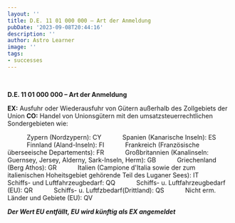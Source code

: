 ```yaml
---
layout: ''
title: D.E. 11 01 000 000 – Art der Anmeldung
pubDate: '2023-09-08T20:44:16'
description: ''
author: Astro Learner
image: ''
tags:
- successes
---
```


 

**D.E. 11 01 000 000 – Art der Anmeldung**

**EX:** Ausfuhr oder Wiederausfuhr von Gütern außerhalb des Zollgebiets der Union
**CO:** Handel von Unionsgütern mit den umsatzsteuerrechtlichen Sondergebieten wie:

           Zypern (Nordzypern): CY
           Spanien (Kanarische Inseln): ES
           Finnland (Aland-Inseln): FI
           Frankreich (Französische überseeische Departements): FR
           Großbritannien (Kanalinseln: Guernsey, Jersey, Alderny, Sark-Inseln, Herm): GB
           Griechenland (Berg Athos): GR
           Italien (Campione d\'Italia sowie der zum italienischen Hoheitsgebiet gehörende Teil des Luganer Sees): IT
           Schiffs- und Luftfahrzeugbedarf: QQ
           Schiffs- u. Luftfahrzeugbedarf (EU): QR
           Schiffs- u. Luftfzbedarf(Drittland): QS
           Nicht erm. Länder und Gebiete (EU): QV

***Der Wert EU entfällt, EU wird künftig als EX angemeldet***